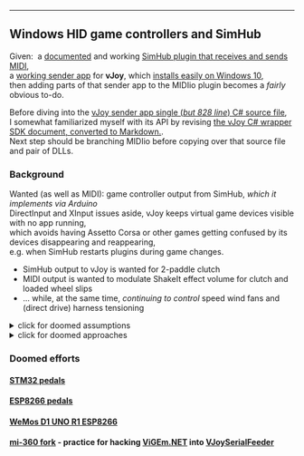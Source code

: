 
---
Windows HID game controllers and SimHub
---
Given:&nbsp;  a [documented](../MIDI/plugin/) and working [SimHub plugin that receives and sends MIDI](https://github.com/blekenbleu/blekenbleu.MIDIio),  
a [working sender app](https://github.com/blekenbleu/vJoySDK) for **vJoy**, which [installs easily on Windows 10](../pedals/vJoy/),  
then adding parts of that sender app to the MIDIio plugin becomes a *fairly* obvious to-do.  

Before diving into the [vJoy sender app single (*but 828 line*) C# source file](https://github.com/blekenbleu/vJoySDK/blob/main/FeederDemoCS/Program.cs),  
I somewhat familiarized myself with its API by revising [the vJoy C# wrapper SDK document,
 converted to Markdown.](https://github.com/blekenbleu/vJoySDK/blob/main/FeederDemoCS/docs/README.md).  
Next step should be branching MIDIio before copying over that source file and pair of DLLs.  


### Background
Wanted (as well as MIDI): game controller output from SimHub, *which it implements via Arduino*  
DirectInput and XInput issues aside, vJoy keeps virtual game devices visible with no app running,  
which avoids having Assetto Corsa or other games getting confused by its devices disappearing and reappearing,  
e.g. when SimHub restarts plugins during game changes.  

* SimHub output to vJoy is wanted for 2-paddle clutch
* MIDI output is wanted to modulate ShakeIt effect volume for clutch and loaded wheel slips
* ... while, at the same time, *continuing to control* speed wind fans and (direct drive) harness tensioning  

<details>
<summary>click for doomed assumptions</summary>
<ol compact>
<li>Writing a SimHub plugin would be too hard, <i>disproved by <a href=../MIDI/plugin/>MIDIio</i></a>.  
<li><a href=https://www.howtogeek.com/792984/directinput-vs.-xinput-for-game-controllers-whats-the-difference>Differences between DirectInput and XInput</a> were unimportant.  
<li>SimHub Custom serial to <a href=../Arduino/ESPDuino>STM32/ESP32 Arduino</a> would be easier for <a href=../pedals/ESP8266>HID game controller emulation</a>.<br>
    <i>Unlike FTDI USB chips, CH340G on D1 UNO can <i>only</i> be
    <a href=https://github.com/Microsoft/Windows-universal-samples/tree/master/Samples/CustomSerialDeviceAccess>serial</a></i>.  
<li>According to <a href=http://janaxelson.com/hidpage.htm>Jan Axelson</a>, Microsoft supports HID devices via <b>DirectX</b><br>
    ... but HID support is NOT found in <a href=https://docs.microsoft.com/en-us/dotnet/api/index?view=netframework-4.7.2>.NET APIs</a><br>
    and <i>most Sim controller peripherals use classic DirectInput</i>.
<li><a href=https://github.com/ViGEm/ViGEm.NET>ViGEm</a> would be easier (better documented, more robust) than <a href=https://github.com/blekenbleu/vJoySDK>vJoy</a>.
<li>Microsoft's <a href=https://docs.microsoft.com/en-us/xamarin/graphics-games/monogame/input>MonoGame GamePad Reference</a>
 strongly implies that <a href=https://docs.microsoft.com/en-us/windows/uwp/gaming/input-for-games>Input for games</a>
 support may be only for <b>Xbox One</b> and <b>PS/4</b> Game Controllers and mainly via <b>UWP</b>.  
</ol>
</details>  




<details>
<summary>click for doomed approaches</summary>
<ol compact>
<li>Make other game controllers look (enough) like Xbox,  
while avoiding the hassle of releasing custom signed Windows drivers.
<ul compact><li>As of Windows 1809, all drivers are required to be a Universal Windows Driver
  <a href=https://docs.microsoft.com/en-us/windows-hardware/drivers/download-the-wdk>UWD</a>
  AKA (<i>by Intel</i>) "Modern Windows Drivers"  
    </ul>
<li>Convert <b>COM</b> device to <b>HID</b>?<ul compact>
  <li> Traditional __serial&lt;&gt;HID__ workaround was vJoy - no longer supported (<i>but it works!</i>)
  <li> <a href=../SerialLab>Serial-Lab</a> <i>fork already working with D1 UNO ESP8266</i>
  <li> <a href=../Arduino/VJoySerialFeeder>VJoySerialFeeder</a> <i>least obsolete COM->HID filter</i>
  <li> <a href=../Arduino/mi360>mi-360</a> <i>HID Xiaomi Gamepad -&gt; Xbox360 filter</i></ul>
<li><a href=https://github.com/ViGEm/ViGEm.NET>ViGEm.NET</a> provides a signed UWD "virtual bus" driver, <but not persistent device?</i><br>
  to which userland programs can filter unsupported devices 
</ul>
</ol>
<h4>workaround for workaround</h4><ul compact>
<li> <a href=https://github.com/Cleric-K/vJoySerialFeeder/tree/master/Arduino/Joystick>Arduino IBUS sketch</a> running on <a href=../pedals/ESP8266>ESP8266</a>
<li> <a href=https://github.com/blekenbleu/mi-360>mi-360</a> uses <a href=https://github.com/ViGEm/ViGEm.NET>ViGEm.NET</a>, which *is* supported.
     <ul compact>
    <li> <a href=https://en.wikipedia.org/wiki/C_Sharp_(programming_language)>C#</a> interface code for Xiaomi Gamepad
    </ul>
<li> Ultimately, derive a dedicated serial<>ViGEm filter from <a href=../Arduino/mi360>mi-360 fork</a>
     <ul compact>
    <li> presumably need to understand <a href=https://www.nuget.org/packages/HidLibrary/>HIDLibrary</a> &nbsp; on <a href=https://github.com/mikeobrien/HidLibrary>GitHub</a>
    </ul>
<li><a href=http://www.signal11.us/oss/hidapi/>HID API Library for Linux, Mac OS X, and Windows</a> &nbsp;
    <a href=http://www.signal11.us/oss/hidapi/hidapi/doxygen/html/group__API.html>Doxygen</a>
<li><a href=https://github.com/kmcnaught/vigem-example-dotnet>vigem-example-dotnet</a> - Using ViGem.NET SDK to control a (virtual) XBox controller from C#  
</ol>
</details>  

### Doomed efforts
#### [STM32 pedals](../pedals/STM32)
#### [ESP8266 pedals](../pedals/ESP8266) 
#### [WeMos D1 UNO R1 ESP8266](../Arduino/ESPDuino)
#### [mi-360 fork](https://github.com/blekenbleu/mi-360) - practice for hacking [ViGEm.NET](https://github.com/ViGEm/ViGEm.NET) into [VJoySerialFeeder](../Arduino/VJoySerialFeeder)  
